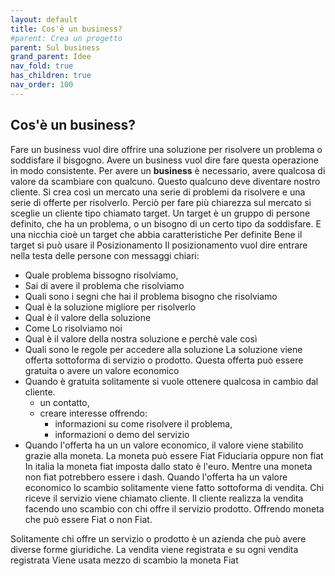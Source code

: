 ```yaml
---
layout: default
title: Cos'è un business?
#parent: Crea un progetto
parent: Sul business
grand_parent: Idee
nav_fold: true
has_children: true
nav_order: 100
---
```



## Cos'è un business?
Fare un business vuol dire offrire una soluzione per risolvere un problema o soddisfare il bisgogno.
Avere un business vuol dire fare questa operazione in modo consistente.
Per avere un **business** è necessario, avere qualcosa di valore da scambiare con qualcuno.
Questo qualcuno deve diventare nostro cliente.
Si crea così un mercato una serie di problemi da risolvere e una serie di offerte per risolverlo.
Perciò per fare più chiarezza sul mercato si sceglie un cliente tipo chiamato target.
Un target è un gruppo di persone definito, che ha un problema, o un bisogno di un certo tipo da soddisfare.
E una nicchia cioè un target che abbia caratteristiche 
Per definite Bene il target si può usare il Posizionamento
Il posizionamento vuol dire entrare nella testa delle persone con messaggi chiari:
- Quale problema bissogno risolviamo,
- Sai di avere il problema che risolviamo
- Quali sono i segni che hai il problema bisogno che risolviamo
- Qual è la soluzione migliore per risolverlo
- Qual è il valore della soluzione
- Come Lo risolviamo noi
- Qual è il valore della nostra soluzione e perchè vale così
- Quali sono le regole per accedere alla soluzione
La soluzione viene offerta sottoforma di servizio o prodotto.
Questa offerta può essere gratuita o avere un valore economico
- Quando è gratuita solitamente si vuole ottenere qualcosa in cambio dal cliente.
  - un contatto, 
  - creare interesse offrendo:
    - informazioni su come risolvere il problema,
    - informazioni o demo del servizio 
- Quando l'offerta ha un un valore economico, il valore viene stabilito grazie alla moneta.
La moneta può essere Fiat Fiduciaria oppure non fiat 
In italia la moneta fiat imposta dallo stato è l'euro.
Mentre una moneta non fiat potrebbero essere i dash.
Quando l'offerta ha un valore economico lo scambio solitamente viene fatto sottoforma di vendita.
Chi riceve il servizio viene chiamato cliente.
Il cliente realizza la vendita facendo uno scambio con chi offre il servizio prodotto.
Offrendo moneta che può essere Fiat o non Fiat.

Solitamente chi offre un servizio o prodotto è un azienda che può avere diverse forme giuridiche.
La vendita viene registrata e su ogni vendita registrata 
Viene usata mezzo di scambio la moneta Fiat
